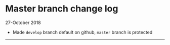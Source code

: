 # Master branch change log

27-October 2018
* Made `develop` branch default on github, `master` branch is protected

-----